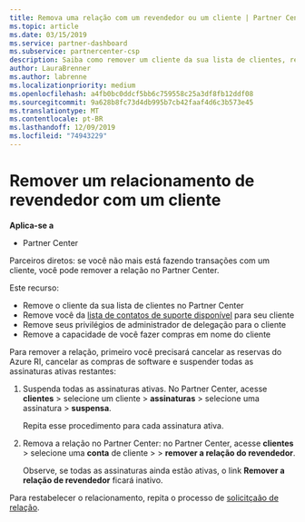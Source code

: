 ```yaml
---
title: Remova uma relação com um revendedor ou um cliente | Partner Center
ms.topic: article
ms.date: 03/15/2019
ms.service: partner-dashboard
ms.subservice: partnercenter-csp
description: Saiba como remover um cliente da sua lista de clientes, remover seus próprios privilégios de administrador delegado e parar de fazer compras ou oferecer suporte.
author: LauraBrenner
ms.author: labrenne
ms.localizationpriority: medium
ms.openlocfilehash: a4fb0bc0ddcf5bb6c759558c25a3df8fb12ddf08
ms.sourcegitcommit: 9a628b8fc73d4db995b7cb42faaf4d6c3b573e45
ms.translationtype: MT
ms.contentlocale: pt-BR
ms.lasthandoff: 12/09/2019
ms.locfileid: "74943229"
---
```

# <a name="remove-a-reseller-relationship-with-a-customer"></a>Remover um relacionamento de revendedor com um cliente

**Aplica-se a**

-   Partner Center

Parceiros diretos: se você não mais está fazendo transações com um cliente, você pode remover a relação no Partner Center. 

Este recurso:
*  Remove o cliente da sua lista de clientes no Partner Center
*  Remove você da [lista de contatos de suporte disponível](assign-support-contacts.md) para seu cliente
*  Remove seus privilégios de administrador de delegação para o cliente
*  Remove a capacidade de você fazer compras em nome do cliente

Para remover a relação, primeiro você precisará cancelar as reservas do Azure RI, cancelar as compras de software e suspender todas as assinaturas ativas restantes:
1. Suspenda todas as assinaturas ativas. No Partner Center, acesse **clientes** > selecione um cliente > **assinaturas** > selecione uma assinatura > **suspensa**. 

   Repita esse procedimento para cada assinatura ativa.

2. Remova a relação no Partner Center: no Partner Center, acesse **clientes** > selecione uma **conta** de cliente > > **remover a relação do revendedor**.

   Observe, se todas as assinaturas ainda estão ativas, o link **Remover a relação de revendedor** ficará inativo. 

Para restabelecer o relacionamento, repita o processo de [solicitçaão de relação](request-a-relationship-with-a-customer.md).
